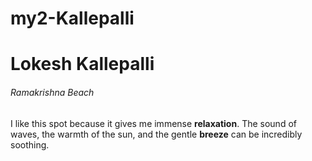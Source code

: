 # my2-Kallepalli
# Lokesh Kallepalli
###### Ramakrishna Beach
 I like this spot because it gives me immense  **relaxation**. The sound of waves, the warmth of the sun, and the gentle **breeze** can be incredibly soothing.